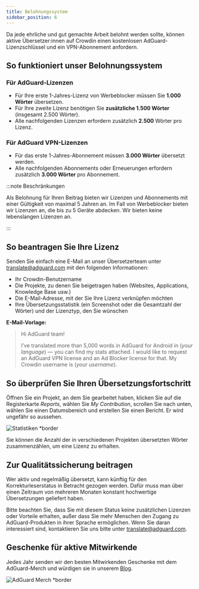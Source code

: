 ```yaml
---
title: Belohnungssystem
sidebar_position: 6
---
```


Da jede ehrliche und gut gemachte Arbeit belohnt werden sollte, können aktive Übersetzer:innen auf Crowdin einen kostenlosen AdGuard-Lizenzschlüssel und ein VPN-Abonnement anfordern.

## So funktioniert unser Belohnungssystem

### Für AdGuard-Lizenzen

- Für Ihre erste 1-Jahres-Lizenz von Werbeblocker müssen Sie **1.000 Wörter** übersetzen.
- Für Ihre zweite Lizenz benötigen Sie **zusätzliche 1.500 Wörter** (insgesamt 2.500 Wörter).
- Alle nachfolgenden Lizenzen erfordern zusätzlich **2.500** Wörter pro Lizenz.

### Für AdGuard VPN-Lizenzen

- Für das erste 1-Jahres-Abonnement müssen **3.000 Wörter** übersetzt werden.
- Alle nachfolgenden Abonnements oder Erneuerungen erfordern zusätzlich **3.000 Wörter** pro Abonnement.

:::note Beschränkungen

Als Belohnung für Ihren Beitrag bieten wir Lizenzen und Abonnements mit einer Gültigkeit von maximal 5 Jahren an. Im Fall von Werbeblocker bieten wir Lizenzen an, die bis zu 5 Geräte abdecken. Wir bieten keine lebenslangen Lizenzen an.

:::

## So beantragen Sie Ihre Lizenz

Senden Sie einfach eine E-Mail an unser Übersetzerteam unter [translate@adguard.com](mailto:translate@adguard.com) mit den folgenden Informationen:

- Ihr Crowdin-Benutzername
- Die Projekte, zu denen Sie beigetragen haben (Websites, Applications, Knowledge Base usw.)
- Die E-Mail-Adresse, mit der Sie Ihre Lizenz verknüpfen möchten
- Ihre Übersetzungsstatistik (ein Screenshot oder die Gesamtzahl der Wörter) und der Lizenztyp, den Sie wünschen

**E-Mail-Vorlage:**

> Hi AdGuard team!
> 
> I’ve translated more than 5,000 words in AdGuard for Android in (*your language*) — you can find my stats attached. I would like to request an AdGuard VPN license and an Ad Blocker license for that. My Crowdin username is (*your username*).

## So überprüfen Sie Ihren Übersetzungsfortschritt

Öffnen Sie ein Projekt, an dem Sie gearbeitet haben, klicken Sie auf die Registerkarte *Reports*, wählen Sie *My Contribution*, scrollen Sie nach unten, wählen Sie einen Datumsbereich und erstellen Sie einen Bericht. Er wird ungefähr so aussehen.

![Statistiken *border](https://cdn.adtidy.org/content/kb/ad_blocker/miscellaneous/adguard_translations/statistics.png)

Sie können die Anzahl der in verschiedenen Projekten übersetzten Wörter zusammenzählen, um eine Lizenz zu erhalten.

## Zur Qualitätssicherung beitragen

Wer aktiv und regelmäßig übersetzt, kann künftig für den Korrekturleserstatus in Betracht gezogen werden. Dafür muss man über einen Zeitraum von mehreren Monaten konstant hochwertige Übersetzungen geliefert haben.

Bitte beachten Sie, dass Sie mit diesem Status keine zusätzlichen Lizenzen oder Vorteile erhalten, außer dass Sie mehr Menschen den Zugang zu AdGuard-Produkten in ihrer Sprache ermöglichen. Wenn Sie daran interessiert sind, kontaktieren Sie uns bitte unter [translate@adguard.com](mailto:translate@adguard.com).

## Geschenke für aktive Mitwirkende

Jedes Jahr senden wir den besten Mitwirkenden Geschenke mit dem AdGuard-Merch und würdigen sie in unserem [Blog](https://adguard.com/en/blog/best-contributors-2023.html).

![AdGuard Merch *border](https://cdn.adguard.com/public/Adguard/Blog/presents.png)
